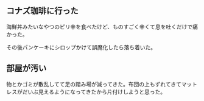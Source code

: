 ## コナズ珈琲に行った

海鮮丼みたいなやつのピリ辛を食べたけど、ものすごく辛くて息を吐くだけで痛かった。

その後パンケーキにシロップかけて誤魔化したら落ち着いた。

## 部屋が汚い

物とかゴミが散乱してて足の踏み場が減ってきた。布団の上もずれてきてマットレスがだいぶ見えるようになってきたから片付けしようと思った。
